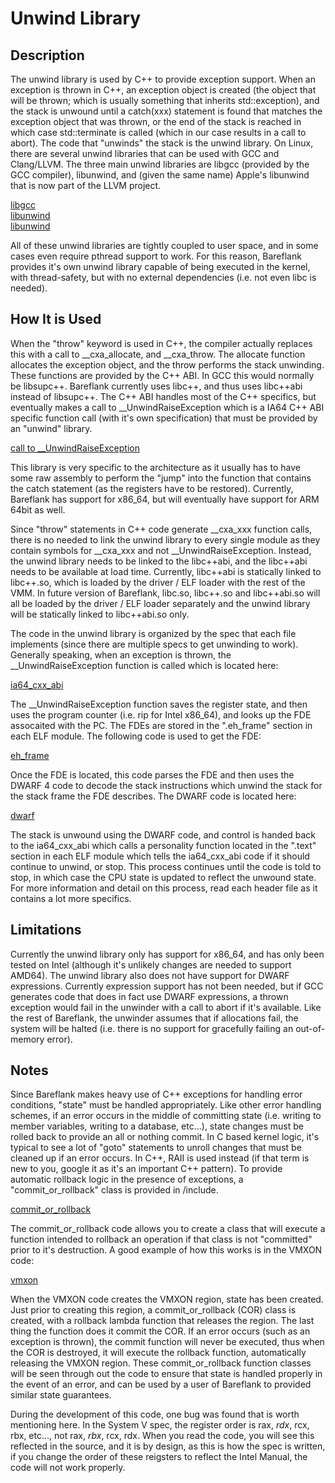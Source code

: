 
# Unwind Library

## Description

The unwind library is used by C++ to provide exception support. When an exception is thrown in C++, an exception object is created (the object that will be thrown; which is usually something that inherits std::exception), and the stack is unwound until a catch(xxx) statement is found that matches the exception object that was thrown, or the end of the stack is reached in which case std::terminate is called (which in our case results in a call to abort). The code that "unwinds" the stack is the unwind library. On Linux, there are several unwind libraries that can be used with GCC and Clang/LLVM. The three main unwind libraries are libgcc (provided by the GCC compiler), libunwind, and (given the same name) Apple's libunwind that is now part of the LLVM project. 

[libgcc](https://github.com/gcc-mirror/gcc/tree/master/libgcc) <br>
[libunwind](http://www.nongnu.org/libunwind/) <br>
[libunwind](https://github.com/llvm-mirror/libunwind) <br>

All of these unwind libraries are tightly coupled to user space, and in some cases even require pthread support to work. For this reason, Bareflank provides it's own unwind library capable of being executed in the kernel, with thread-safety, but with no external dependencies (i.e. not even libc is needed). 

## How It is Used

When the "throw" keyword is used in C++, the compiler actually replaces this with a call to \_\_cxa_allocate, and \_\_cxa_throw. The allocate function allocates the exception object, and the throw performs the stack unwinding. These functions are provided by the C++ ABI. In GCC this would normally be libsupc++. Bareflank currently uses libc++, and thus uses libc++abi instead of libsupc++. The C++ ABI handles most of the C++ specifics, but eventually makes a call to \_\_UnwindRaiseException which is a IA64 C++ ABI specific function call (with it's own specification) that must be provided by an "unwind" library. 

[call to \_\_UnwindRaiseException](https://github.com/llvm-mirror/libcxxabi/blob/master/src/cxa_exception.cpp#L195)

This library is very specific to the architecture as it usually has to have some raw assembly to perform the "jump" into the function that contains the catch statement (as the registers have to be restored). Currently, Bareflank has support for x86_64, but will eventually have support for ARM 64bit as well. 

Since "throw" statements in C++ code generate \_\_cxa_xxx function calls, there is no needed to link the unwind library to every single module as they contain symbols for \_\_cxa_xxx and not \_\_UnwindRaiseException. Instead, the unwind library needs to be linked to the libc++abi, and the libc++abi needs to be available at load time. Currently, libc++abi is statically linked to libc++.so, which is loaded by the driver / ELF loader with the rest of the VMM. In future version of Bareflank, libc.so, libc++.so and libc++abi.so will all be loaded by the driver / ELF loader separately and the unwind library will be statically linked to libc++abi.so only. 

The code in the unwind library is organized by the spec that each file implements (since there are multiple specs to get unwinding to work). Generally speaking, when an exception is thrown, the \_\_UnwindRaiseException function is called which is located here:

[ia64_cxx_abi](https://github.com/Bareflank/hypervisor/blob/master/bfunwind/src/ia64_cxx_abi.cpp)

The \_\_UnwindRaiseException function saves the register state, and then uses the program counter (i.e. rip for Intel x86_64), and looks up the FDE assocaited with the PC. The FDEs are stored in the ".eh_frame" section in each ELF module. The following code is used to get the FDE:

[eh_frame](https://github.com/Bareflank/hypervisor/blob/master/bfunwind/src/eh_frame.cpp)

Once the FDE is located, this code parses the FDE and then uses the DWARF 4 code to decode the stack instructions which unwind the stack for the stack frame the FDE describes. The DWARF code is located here:

[dwarf](https://github.com/Bareflank/hypervisor/blob/master/bfunwind/src/dwarf4.cpp)

The stack is unwound using the DWARF code, and control is handed back to the ia64_cxx_abi which calls a personality function located in the ".text" section in each ELF module which tells the ia64_cxx_abi code if it should continue to unwind, or stop. This process continues until the code is told to stop, in which case the CPU state is updated to reflect the unwound state. For more information and detail on this process, read each header file as it contains a lot more specifics. 

## Limitations

Currently the unwind library only has support for x86_64, and has only been tested on Intel (although it's unlikely changes are needed to support AMD64). The unwind library also does not have support for DWARF expressions. Currently expression support has not been needed, but if GCC generates code that does in fact use DWARF expressions, a thrown exception would fail in the unwinder with a call to abort if it's available. Like the rest of Bareflank, the unwinder assumes that if allocations fail, the system will be halted (i.e. there is no support for gracefully failing an out-of-memory error). 

## Notes

Since Bareflank makes heavy use of C++ exceptions for handling error conditions, "state" must be handled appropriately. Like other error handling schemes, if an error occurs in the middle of committing state (i.e. writing to member variables, writing to a database, etc...), state changes must be rolled back to provide an all or nothing commit. In C based kernel logic, it's typical to see a lot of "goto" statements to unroll changes that must be cleaned up if an error occurs. In C++, RAII is used instead (if that term is new to you, google it as it's an important C++ pattern). To provide automatic rollback logic in the presence of exceptions, a "commit_or_rollback" class is provided in /include. 

[commit_or_rollback](https://github.com/Bareflank/hypervisor/blob/master/include/commit_or_rollback.h)

The commit_or_rollback code allows you to create a class that will execute a function intended to rollback an operation if that class is not "committed" prior to it's destruction. A good example of how this works is in the VMXON code:

[vmxon](https://github.com/Bareflank/hypervisor/blob/master/bfvmm/src/vmxon/src/vmxon_intel_x64.cpp#L35)

When the VMXON code creates the VMXON region, state has been created. Just prior to creating this region, a commit_or_rollback  (COR) class is created, with a rollback lambda function that releases the region. The last thing the function does it commit the COR. If an error occurs (such as an exception is thrown), the commit function will never be executed, thus when the COR is destroyed, it will execute the rollback function, automatically releasing the VMXON region. These commit_or_rollback function classes will be seen through out the code to ensure that state is handled properly in the event of an error, and can be used by a user of Bareflank to provided similar state guarantees. 

During the development of this code, one bug was found that is worth mentioning here. In the System V spec, the register order is rax, _rdx_, rcx, rbx, etc..., not rax, _rbx_, rcx, rdx. When you read the code, you will see this reflected in the source, and it is by design, as this is how the spec is written, if you change the order of these reigsters to reflect the Intel Manual, the code will not work properly. 
